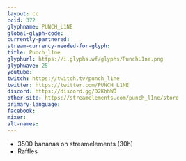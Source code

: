 ```yaml
---
layout: cc
ccid: 372
glyphname: PUNCH_L1NE
global-glyph-code: 
currently-partnered: 
stream-currency-needed-for-glyph: 
title: Punch_l1ne
glyphurl: https://i.glyphs.wf/glyphs/PunchL1ne.png
glyphwave: 25
youtube: 
twitch: https://twitch.tv/punch_l1ne
twitter: https://twitter.com/PUNCH_L1NE
discord: https://discord.gg/D2KhhWD
other-site: https://streamelements.com/punch_l1ne/store
primary-language: 
facebook: 
mixer: 
alt-names: 
---
```

* 3500 bananas on streamelements (30h)
* Raffles
